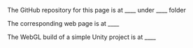 The GitHub repository for this page is at ____ under ____ folder

The corresponding web page is at ____

The WebGL build of a simple Unity project is at ____
